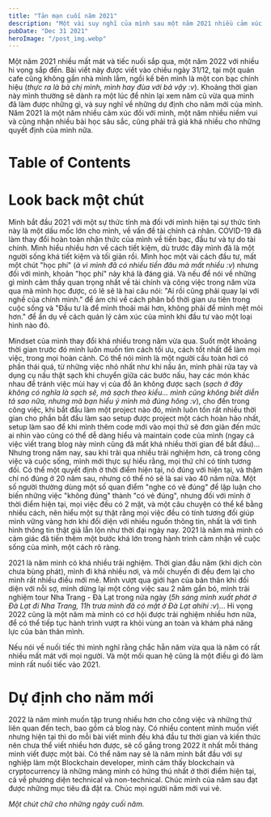```yaml
---
title: "Tản mạn cuối năm 2021"
description: "Một vài suy nghĩ của mình sau một năm 2021 nhiều cảm xúc."
pubDate: "Dec 31 2021"
heroImage: "/post_img.webp"
---
```


Một năm 2021 nhiều mất mát và tiếc nuối sắp qua, một năm 2022 với nhiều hi vọng sắp đến. Bài viết này được viết vào chiều ngày 31/12, tại một quán cafe cũng không gần nhà mình lắm, ngồi kế bên mình là một con bạc chính hiệu (_thực ra là bà chị mình, mình hay đùa với bả vậy :v_). Khoảng thời gian này mình thường sẽ dành ra một lúc để nhìn lại xem năm cũ vừa qua mình đã làm được những gì, và suy nghĩ về những dự định cho năm mới của mình. Năm 2021 là một năm nhiều cảm xúc đối với mình, một năm nhiều niềm vui và cũng nhận nhiều bài học sâu sắc, cũng phải trả giá khá nhiều cho những quyết định của mình nữa.

# Table of Contents

# Look back một chút

Mình bắt đầu 2021 với một sự thức tỉnh mà đối với mình hiện tại sự thức tỉnh này là một dấu mốc lớn cho mình, về vấn đề tài chính cá nhân. COVID-19 đã làm thay đổi hoàn toàn nhận thức của mình về tiền bạc, đầu tư và tự do tài chính. Mình hiểu nhiều hơn về cách tiết kiệm, dù trước đây mình đã là một người sống khá tiết kiệm và tối giản rồi. Mình học một vài cách đầu tư, mất một chút "học phí" (_à vì mình đã có nhiều tiền đâu mà mất nhiều :v_) nhưng đối với mình, khoản "học phí" này khá là đáng giá. Và nếu để nói về những gì mình cảm thấy quan trọng nhất về tài chính và công việc trong năm vừa qua mà mình học được, có lẽ sẽ là hai câu nói: "Ai rồi cũng phải quay lại với nghề của chính mình." để ám chỉ về cách phân bổ thời gian ưu tiên trong cuộc sống và "Đầu tư là để mình thoải mái hơn, không phải để mình mệt mỏi hơn." để ẩn dụ về cách quản lý cảm xúc của mình khi đầu tư vào một loại hình nào đó.

Mindset của mình thay đổi khá nhiều trong năm vừa qua. Suốt một khoảng thời gian trước đó mình luôn muốn tìm cách tối ưu, cách tốt nhất để làm mọi việc, trong mọi hoàn cảnh. Có thể nói mình là một người cầu toàn hơi có phần thái quá, từ những việc nhỏ nhất như khi nấu ăn, mình phải rửa tay và dụng cụ nấu thật sạch khi chuyển giữa các bước nấu, hay các món khác nhau để tránh việc mùi hay vị của đồ ăn không được sạch (_sạch ở đây không có nghĩa là sạch sẽ, mà sạch theo kiểu... mình cũng không biết diễn tả sao nữa, nhưng mà bạn hiểu ý mình mà đúng hông :v_), cho đến trong công việc, khi bắt đầu làm một project nào đó, mình luôn tốn rất nhiều thời gian cho phần bắt đầu làm sao setup được project một cách hoàn hảo nhất, setup làm sao để khi mình thêm code mới vào mọi thứ sẽ đơn giản đến mức ai nhìn vào cũng có thể dễ dàng hiểu và maintain code của mình (ngay cả việc viết trang blog này mình cũng đã mất khá nhiều thời gian để bắt đầu)... Nhưng trong năm nay, sau khi trải qua nhiều trải nghiệm hơn, cả trong công việc và cuộc sống, mình mới thực sự hiểu rằng, mọi thứ chỉ có tính tương đối. Có thể một quyết định ở thời điểm hiện tại, nó đúng với hiện tại, và thậm chí nó đúng ở 20 năm sau, nhưng có thể nó sẽ là sai vào 40 năm nữa. Một số người thường dùng một số quan điểm "nghe có vẻ đúng" để lập luận cho biến những việc "không đúng" thành "có vẻ đúng", nhưng đối với mình ở thời điểm hiện tại, mọi việc đều có 2 mặt, và một câu chuyện có thể kể bằng nhiều cách, nên hiểu một sự thật rằng mọi việc đều có tính tương đối giúp mình vững vàng hơn khi đối diện với nhiều nguồn thông tin, nhất là với tình hình thông tin thật giả lẫn lộn như thời đại ngày nay. 2021 là năm mà mình có cảm giác đã tiến thêm một bước khá lớn trong hành trình cảm nhận về cuộc sống của mình, một cách rõ ràng.

2021 là năm mình có khá nhiều trải nghiệm. Thời gian đầu năm (khi dịch còn chưa bùng phát), mình đi khá nhiều nơi, và mỗi chuyến đi đều đem lại cho mình rất nhiều điều mới mẻ. Mình vượt qua giới hạn của bản thân khi đối diện với nỗi sợ, mình dừng lại một công việc sau 2 năm gắn bó, mình trải nghiệm tour Nha Trang - Đà Lạt trong nửa ngày (_5h sáng mình xuất phát ở Đà Lạt đi Nha Trang, 11h trưa mình đã có mặt ở Đà Lạt ahihi :v_)... Hi vọng 2022 cũng là một năm mà mình có cơ hội được trải nghiệm nhiều hơn nữa, để có thể tiếp tục hành trình vượt ra khỏi vùng an toàn và khám phá năng lực của bản thân mình.

Nếu nói về nuối tiếc thì mình nghĩ rằng chắc hẳn năm vừa qua là năm có rất nhiều mất mát với mọi người. Và một mối quan hệ cũng là một điều gì đó làm mình rất nuối tiếc vào 2021.

# Dự định cho năm mới

2022 là năm mình muốn tập trung nhiều hơn cho công việc và những thứ liên quan đến tech, bao gồm cả blog này. Có nhiều content mình muốn viết nhưng hiện tại thì do mỗi bài viết mình đều khá đầu tư thời gian và kiến thức nên chưa thể viết nhiều hơn được, sẽ cố gắng trong 2022 ít nhất mỗi tháng mình viết được một bài. Có thể năm nay sẽ là năm mình bắt đầu với sự nghiệp làm một Blockchain developer, mình cảm thấy blockchain và cryptocurrency là những mảng mình có hứng thú nhất ở thời điểm hiện tại, cả về phương diện technical và non-technical.
Chúc mình của năm sau đạt được những mục tiêu đã đặt ra. Chúc mọi người năm mới vui vẻ.

_Một chút chữ cho những ngày cuối năm._
